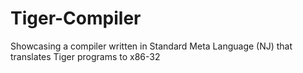 # Tiger-Compiler
Showcasing a compiler written in Standard Meta Language (NJ) that translates Tiger programs to x86-32
